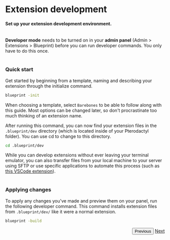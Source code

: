 # Extension development
<h4 class="fw-light">Set up your extension development environment.</h4><br/>
<div class="alert alert-dark" role="alert">
  <i class="bi bi-toggle-on me-2 mt-1 mb-1" style="font-size:23px; float: left;"></i>
  <div class="ps-3 ms-3"><b>Developer mode</b> needs to be turned on in your <b>admin panel</b> <p- class="opacity-50">(Admin > Extensions > Blueprint)</p-> before you can run developer commands. You only have to do this once.</div>
</div><br/>

### **Quick start**
Get started by beginning from a template, naming and describing your extension through the initialize command.
```sh
blueprint -init
```
When choosing a template, select `Barebones` to be able to follow along with this guide. Most options can be changed later, so don't procrastinate too much thinking of an extension name.

After running this command, you can now find your extension files in the `.blueprint/dev` directory (which is located inside of your Pterodactyl folder). You can use cd to change to this directory.
```sh
cd .blueprint/dev
```
<div class="alert alert-light" role="alert">
  <i class="bi bi-terminal-fill me-2 mt-1 mb-1" style="font-size:23px; float: left;"></i>
  <div class="ps-3 ms-3">While you can develop extensions without ever leaving your terminal emulator, you can also transfer files from your local machine to your server using SFTP or use specific applications to automate this process (such as <a href="https://open-vsx.org/extension/Natizyskunk/sftp" class="alert-link">this VSCode extension</a>).</div>
</div><br/>


### **Applying changes**
To apply any changes you've made and preview them on your panel, run the following developer command. This command installs extension files from `.blueprint/dev/` like it were a normal extension.
```sh
blueprint -build
```

<div class="btn-group docs-navigator" role="group" aria-label="Navigation" style="float: right">
  <button type="button" class="btn btn-dark bg-light-subtle border-light-subtle text-secondary disabled">Previous</button>
  <a href="?page=developing-extensions/Admin-views" class="btn btn-dark bg-light-subtle border-light-subtle">Next</a>
</div>